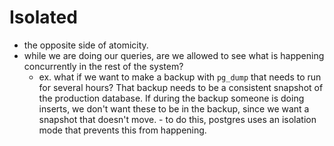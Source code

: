 
# Isolated
- the opposite side of atomicity.
- while we are doing our queries, are we allowed to see what is happening concurrently in the rest of the system?
	- ex. what if we want to make a backup with `pg_dump` that needs to run for several hours? That backup needs to be a consistent snapshot of the production database. If during the backup someone is doing inserts, we don't want these to be in the backup, since we want a snapshot that doesn't move.		- to do this, postgres uses an isolation mode that prevents this from happening.	

